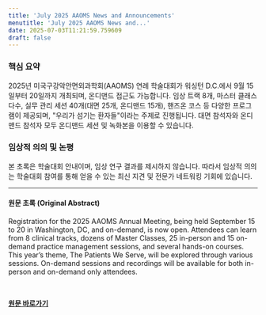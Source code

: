 ```yaml
---
title: 'July 2025 AAOMS News and Announcements'
menutitle: 'July 2025 AAOMS News and...'
date: 2025-07-03T11:21:59.759609
draft: false
---
```


### 핵심 요약

2025년 미국구강악안면외과학회(AAOMS) 연례 학술대회가 워싱턴 D.C.에서 9월 15일부터 20일까지 개최되며, 온디맨드 접근도 가능합니다.  임상 트랙 8개, 마스터 클래스 다수, 실무 관리 세션 40개(대면 25개, 온디맨드 15개),  핸즈온 코스 등 다양한 프로그램이 제공되며, "우리가 섬기는 환자들"이라는 주제로 진행됩니다.  대면 참석자와 온디맨드 참석자 모두 온디맨드 세션 및 녹화본을 이용할 수 있습니다.


### 임상적 의의 및 논평

본 초록은 학술대회 안내이며, 임상 연구 결과를 제시하지 않습니다.  따라서 임상적 의의는 학술대회 참여를 통해 얻을 수 있는 최신 지견 및 전문가 네트워킹 기회에 있습니다.


---

#### 원문 초록 (Original Abstract)
Registration for the 2025 AAOMS Annual Meeting, being held September 15 to 20 in Washington, DC, and on-demand, is now open. Attendees can learn from 8 clinical tracks, dozens of Master Classes, 25 in-person and 15 on-demand practice management sessions, and several hands-on courses. This year’s theme, The Patients We Serve, will be explored through various sessions. On-demand sessions and recordings will be available for both in-person and on-demand only attendees.

<br>

**[원문 바로가기](https://www.joms.org/article/S0278-2391(25)00240-X/fulltext?rss=yes)**
